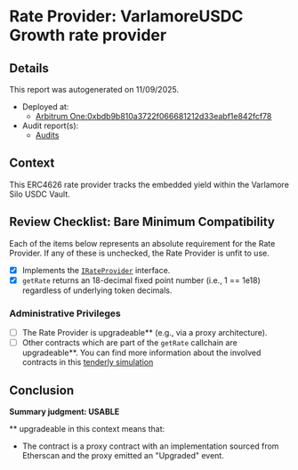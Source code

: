 
# Rate Provider: VarlamoreUSDC Growth rate provider

## Details
This report was autogenerated on 11/09/2025.

- Deployed at:
    - [Arbitrum One:0xbdb9b810a3722f066681212d33eabf1e842fcf78](https://arbiscan.io/address/0xbdb9b810a3722f066681212d33eabf1e842fcf78)
- Audit report(s):
    - [Audits](https://docs.silo.finance/docs/audits)

## Context
This ERC4626 rate provider tracks the embedded yield within the Varlamore Silo USDC Vault.

## Review Checklist: Bare Minimum Compatibility
Each of the items below represents an absolute requirement for the Rate Provider. If any of these is unchecked, the Rate Provider is unfit to use.

- [x] Implements the [`IRateProvider`](https://github.com/balancer/balancer-v2-monorepo/blob/bc3b3fee6e13e01d2efe610ed8118fdb74dfc1f2/pkg/interfaces/contracts/pool-utils/IRateProvider.sol) interface.
- [x] `getRate` returns an 18-decimal fixed point number (i.e., 1 == 1e18) regardless of underlying token decimals.

### Administrative Privileges
- [ ] The Rate Provider is upgradeable** (e.g., via a proxy architecture).
- [ ] Other contracts which are part of the `getRate` callchain are upgradeable**. You can find more information
   about the involved contracts in this [tenderly simulation](https://www.tdly.co/shared/simulation/34bd0708-440a-4680-8be2-463a3fd65314)

## Conclusion
**Summary judgment: USABLE**

** upgradeable in this context means that:
- The contract is a proxy contract with an implementation sourced from Etherscan and the proxy emitted an "Upgraded" event.
    
